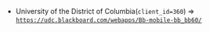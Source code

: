  - University of the District of Columbia(`client_id=360`) => [`https://udc.blackboard.com/webapps/Bb-mobile-bb_bb60/`](https://udc.blackboard.com/webapps/Bb-mobile-bb_bb60/)
